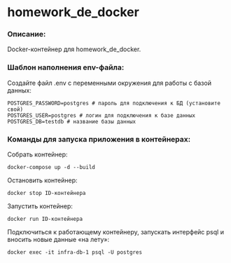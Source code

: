 # homework_de_docker

### Описание:

Docker-контейнер для homework_de_docker.

### Шаблон наполнения env-файла:

Создайте файл .env с переменными окружения для работы с базой данных:

```
POSTGRES_PASSWORD=postgres # пароль для подключения к БД (установите свой)
POSTGRES_USER=postgres # логин для подключения к базе данных
POSTGRES_DB=testdb # название базы данных
```

### Команды для запуска приложения в контейнерах:

Собрать контейнер:

```
docker-compose up -d --build
```

Остановить контейнер:

```
docker stop ID-контейнера
```

Запустить контейнер:

```
docker run ID-контейнера
```

Подключиться к работающему контейнеру, запускать интерфейс psql и вносить новые данные «на лету»:

```
docker exec -it infra-db-1 psql -U postgres
```
